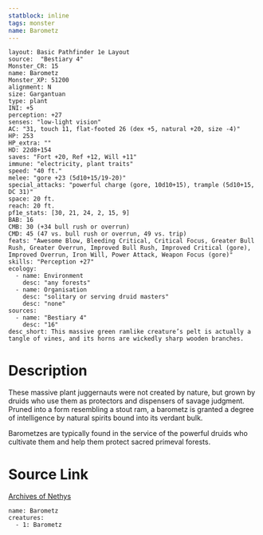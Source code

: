 ```yaml
---
statblock: inline
tags: monster
name: Barometz
---
```

```statblock
layout: Basic Pathfinder 1e Layout
source:  "Bestiary 4"
Monster_CR: 15
name: Barometz
Monster_XP: 51200
alignment: N
size: Gargantuan
type: plant
INI: +5
perception: +27
senses: "low-light vision"
AC: "31, touch 11, flat-footed 26 (dex +5, natural +20, size -4)"
HP: 253
HP_extra: ""
HD: 22d8+154
saves: "Fort +20, Ref +12, Will +11"
immune: "electricity, plant traits"
speed: "40 ft."
melee: "gore +23 (5d10+15/19-20)"
special_attacks: "powerful charge (gore, 10d10+15), trample (5d10+15, DC 31)"
space: 20 ft.
reach: 20 ft.
pf1e_stats: [30, 21, 24, 2, 15, 9]
BAB: 16
CMB: 30 (+34 bull rush or overrun)
CMD: 45 (47 vs. bull rush or overrun, 49 vs. trip)
feats: "Awesome Blow, Bleeding Critical, Critical Focus, Greater Bull Rush, Greater Overrun, Improved Bull Rush, Improved Critical (gore), Improved Overrun, Iron Will, Power Attack, Weapon Focus (gore)"
skills: "Perception +27"
ecology:
  - name: Environment
    desc: "any forests"
  - name: Organisation
    desc: "solitary or serving druid masters"
    desc: "none"
sources:
  - name: "Bestiary 4"
    desc: "16"
desc_short: This massive green ramlike creature’s pelt is actually a tangle of vines, and its horns are wickedly sharp wooden branches.
```
# Description
These massive plant juggernauts were not created by nature, but grown by druids who use them as protectors and dispensers of savage judgment. Pruned into a form resembling a stout ram, a barometz is granted a degree of intelligence by natural spirits bound into its verdant bulk.

Barometzes are typically found in the service of the powerful druids who cultivate them and help them protect sacred primeval forests.
# Source Link
[Archives of Nethys](https://aonprd.com/MonsterDisplay.aspx?ItemName=Barometz)
```encounter-table
name: Barometz
creatures:
  - 1: Barometz
```
